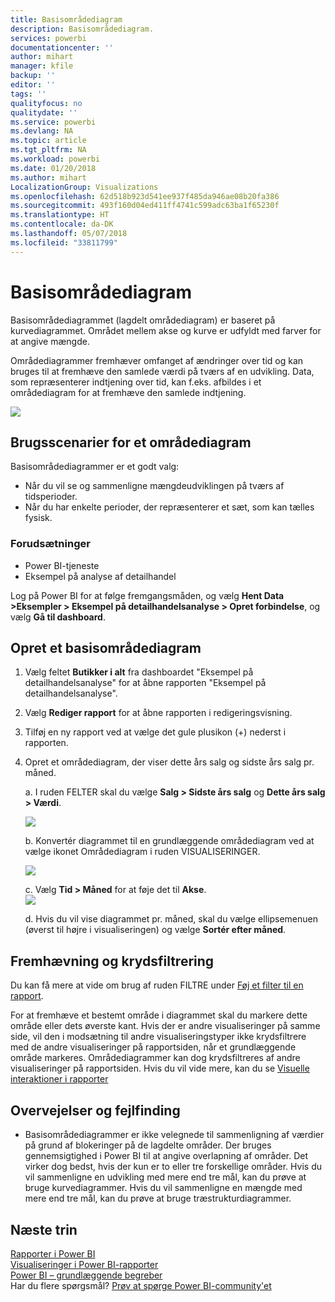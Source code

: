 ```yaml
---
title: Basisområdediagram
description: Basisområdediagram.
services: powerbi
documentationcenter: ''
author: mihart
manager: kfile
backup: ''
editor: ''
tags: ''
qualityfocus: no
qualitydate: ''
ms.service: powerbi
ms.devlang: NA
ms.topic: article
ms.tgt_pltfrm: NA
ms.workload: powerbi
ms.date: 01/20/2018
ms.author: mihart
LocalizationGroup: Visualizations
ms.openlocfilehash: 62d518b923d541ee937f485da946ae08b20fa386
ms.sourcegitcommit: 493f160d04ed411ff4741c599adc63ba1f65230f
ms.translationtype: HT
ms.contentlocale: da-DK
ms.lasthandoff: 05/07/2018
ms.locfileid: "33811799"
---
```

# <a name="basic-area-chart"></a>Basisområdediagram
Basisområdediagrammet (lagdelt områdediagram) er baseret på kurvediagrammet. Området mellem akse og kurve er udfyldt med farver for at angive mængde. 

Områdediagrammer fremhæver omfanget af ændringer over tid og kan bruges til at fremhæve den samlede værdi på tværs af en udvikling. Data, som repræsenterer indtjening over tid, kan f.eks. afbildes i et områdediagram for at fremhæve den samlede indtjening.

![](media/power-bi-visualization-basic-area-chart/powerbi-area-chartnew.png)

## <a name="when-to-use-a-basic-area-chart"></a>Brugsscenarier for et områdediagram
Basisområdediagrammer er et godt valg:

* Når du vil se og sammenligne mængdeudviklingen på tværs af tidsperioder. 
* Når du har enkelte perioder, der repræsenterer et sæt, som kan tælles fysisk.

### <a name="prerequisites"></a>Forudsætninger
 - Power BI-tjeneste
 - Eksempel på analyse af detailhandel

Log på Power BI for at følge fremgangsmåden, og vælg **Hent Data \>Eksempler \> Eksempel på detailhandelsanalyse > Opret forbindelse**, og vælg **Gå til dashboard**. 

## <a name="create-a-basic-area-chart"></a>Opret et basisområdediagram
 

1. Vælg feltet **Butikker i alt** fra dashboardet "Eksempel på detailhandelsanalyse" for at åbne rapporten "Eksempel på detailhandelsanalyse".
2. Vælg **Rediger rapport** for at åbne rapporten i redigeringsvisning.
3. Tilføj en ny rapport ved at vælge det gule plusikon (+) nederst i rapporten.
4. Opret et områdediagram, der viser dette års salg og sidste års salg pr. måned.
   
   a. I ruden FELTER skal du vælge **Salg \> Sidste års salg** og **Dette års salg > Værdi**.

   ![](media/power-bi-visualization-basic-area-chart/power-bi-bar-chart.png)

   b.  Konvertér diagrammet til en grundlæggende områdediagram ved at vælge ikonet Områdediagram i ruden VISUALISERINGER.

   ![](media/power-bi-visualization-basic-area-chart/convertchart.png)
   
   c.  Vælg **Tid \> Måned** for at føje det til **Akse**.   
   ![](media/power-bi-visualization-basic-area-chart/powerbi-area-chartnew.png)
   
   d.  Hvis du vil vise diagrammet pr. måned, skal du vælge ellipsemenuen (øverst til højre i visualiseringen) og vælge **Sortér efter måned**.

## <a name="highlighting-and-cross-filtering"></a>Fremhævning og krydsfiltrering
Du kan få mere at vide om brug af ruden FILTRE under [Føj et filter til en rapport](power-bi-report-add-filter.md).

For at fremhæve et bestemt område i diagrammet skal du markere dette område eller dets øverste kant.  Hvis der er andre visualiseringer på samme side, vil den i modsætning til andre visualiseringstyper ikke krydsfiltrere med de andre visualiseringer på rapportsiden, når et grundlæggende område markeres. Områdediagrammer kan dog krydsfiltreres af andre visualiseringer på rapportsiden. Hvis du vil vide mere, kan du se [Visuelle interaktioner i rapporter](service-reports-visual-interactions.md)

## <a name="considerations-and-troubleshooting"></a>Overvejelser og fejlfinding
* Basisområdediagrammer er ikke velegnede til sammenligning af værdier på grund af blokeringer på de lagdelte områder. Der bruges gennemsigtighed i Power BI til at angive overlapning af områder. Det virker dog bedst, hvis der kun er to eller tre forskellige områder. Hvis du vil sammenligne en udvikling med mere end tre mål, kan du prøve at bruge kurvediagrammer. Hvis du vil sammenligne en mængde med mere end tre mål, kan du prøve at bruge træstrukturdiagrammer.

## <a name="next-steps"></a>Næste trin
[Rapporter i Power BI](service-reports.md)  
[Visualiseringer i Power BI-rapporter](power-bi-report-visualizations.md)  
[Power BI – grundlæggende begreber](service-basic-concepts.md)  
Har du flere spørgsmål? [Prøv at spørge Power BI-community'et](http://community.powerbi.com/)

